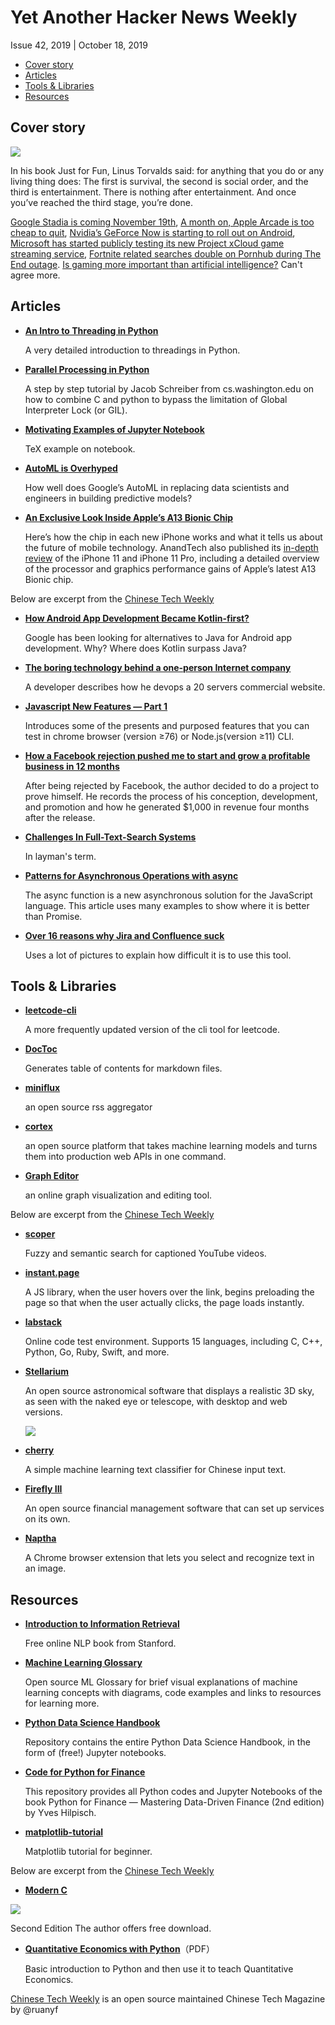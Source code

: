 # Yet Another Hacker News Weekly

Issue 42, 2019 | October 18, 2019

<!-- START doctoc generated TOC please keep comment here to allow auto update -->
<!-- DON'T EDIT THIS SECTION, INSTEAD RE-RUN doctoc TO UPDATE -->


- [Cover story](#cover-story)
- [Articles](#articles)
- [Tools & Libraries](#tools--libraries)
- [Resources](#resources)

<!-- END doctoc generated TOC please keep comment here to allow auto update -->

## Cover story

![](https://miro.medium.com/max/5760/1*YeWGn8TH7PSD04SYC8_dqQ.jpeg)

In his book Just for Fun, Linus Torvalds said: for anything that you do or any living thing does: The first is survival, the second is social order, and the third is entertainment. There is nothing after entertainment. And once you’ve reached the third stage, you’re done.
 
[Google Stadia is coming November 19th](https://www.theverge.com/2019/6/6/18654632/google-stadia-price-release-date-games-bethesda-ea-doom-ubisoft-e3-2019), [A month on, Apple Arcade is too cheap to quit](https://www.engadget.com/2019/10/18/apple-arcade-review/?guccounter=1), [Nvidia’s GeForce Now is starting to roll out on Android](https://www.theverge.com/2019/10/14/20913690/nvidia-geforce-now-gaming-android-south-korea-google-stadia-microsoft-xcloud), [Microsoft has started publicly testing its new Project xCloud game streaming service](https://www.theverge.com/2019/10/15/20915220/microsoft-xcloud-game-streaming-preview-hands-on), [Fortnite related searches double on Pornhub during The End outage](https://www.pornhub.com/insights/fortnite-black-hole). [Is gaming more important than artificial intelligence?](https://www.fastcompany.com/90414307/is-gaming-more-important-than-artificial-intelligence) Can't agree more.

## Articles

- [**An Intro to Threading in Python**](https://realpython.com/intro-to-python-threading/)

	A very detailed introduction to threadings in Python.

- [**Parallel Processing in Python**](https://homes.cs.washington.edu/~jmschr/lectures/Parallel_Processing_in_Python.html)
	
	A step by step tutorial by Jacob Schreiber from cs.washington.edu on how to combine C and python to bypass the limitation of Global Interpreter Lock (or GIL).

- [**Motivating Examples of Jupyter Notebook**](https://jupyter-notebook.readthedocs.io/en/stable/examples/Notebook/Typesetting%20Equations.html)

	TeX example on notebook.
	
- [**AutoML is Overhyped**](https://towardsdatascience.com/automl-is-overhyped-1b5511ded65f)

	How well does Google’s AutoML in replacing data scientists and engineers in building predictive models?

- [**An Exclusive Look Inside Apple’s A13 Bionic Chip**](https://www.wired.com/story/apple-a13-bionic-chip-iphone/)

	Here’s how the chip in each new iPhone works and what it tells us about the future of mobile technology. AnandTech also published its [in-depth review](https://www.anandtech.com/show/14892/the-apple-iphone-11-pro-and-max-review) of the iPhone 11 and iPhone 11 Pro, including a detailed overview of the processor and graphics performance gains of Apple’s latest A13 Bionic chip.

Below are excerpt from the [Chinese Tech Weekly](https://github.com/ruanyf/weekly)

- [**How Android App Development Became Kotlin-first?**](https://hackernoon.com/how-android-app-development-became-kotlin-first-bh28929gu) 

	Google has been looking for alternatives to Java for Android app development. Why? Where does Kotlin surpass Java?


- [**The boring technology behind a one-person Internet company**](https://broadcast.listennotes.com/the-boring-technology-behind-listen-notes-56697c2e347b) 
	
	A developer describes how he devops a 20 servers commercial website.

- [**Javascript New Features — Part 1**](https://medium.com/@ideepak.jsd/javascript-new-features-part-1-f1a4360466) 

	Introduces some of the presents and purposed features that you can test in chrome browser (version ≥76) or Node.js(version ≥11) CLI.

- [**How a Facebook rejection pushed me to start and grow a profitable business in 12 months**](https://blog.pixelixe.com/2019/09/19/how-a-facebook-rejection-pushed-me-to-start-and-grow-a-profitable-business-in-12-months/) 

	After being rejected by Facebook, the author decided to do a project to prove himself. He records the process of his conception, development, and promotion and how he generated $1,000 in revenue four months after the release.

- [**Challenges In Full-Text-Search Systems**](https://bhavaniravi.com/blog/challenges-in-full-text-search) 

	In layman's term.

- [**Patterns for Asynchronous Operations with async**](https://careersjs.com/magazine/async-patterns/)

	The async function is a new asynchronous solution for the JavaScript language. This article uses many examples to show where it is better than Promise.

- [**Over 16 reasons why Jira and Confluence suck**](https://medium.com/@jtomaszewski/15-reasons-why-jira-and-confluence-suck-37507361cbdf) 

	Uses a lot of pictures to explain how difficult it is to use this tool.

## Tools & Libraries

- [**leetcode-cli**](https://github.com/leetcode-tools/leetcode-cli)
	
	A more frequently updated version of the cli tool for leetcode.

- [**DocToc**](https://github.com/thlorenz/doctoc)

	Generates table of contents for markdown files.

- [**miniflux**](https://github.com/miniflux/miniflux)

	an open source rss aggregator

- [**cortex**](https://github.com/cortexlabs/cortex)

	an open source platform that takes machine learning models and turns them into production web APIs in one command.

- [**Graph Editor**](https://csacademy.com/app/graph_editor/)

	an online graph visualization and editing tool.

Below are excerpt from the [Chinese Tech Weekly](https://github.com/ruanyf/weekly)

- [**scoper**](https://github.com/RameshAditya/scoper)

	Fuzzy and semantic search for captioned YouTube videos.

- [**instant.page**](https://instant.page/)

	A JS library, when the user hovers over the link, begins preloading the page so that when the user actually clicks, the page loads instantly.

- [**labstack**](https://code.labstack.com/program)

	Online code test environment. Supports 15 languages, including C, C++, Python, Go, Ruby, Swift, and more.

- [**Stellarium**](https://stellarium.org/)

	An open source astronomical software that displays a realistic 3D sky, as seen with the naked eye or telescope, with desktop and web versions.
	
	![](https://www.wangbase.com/blogimg/asset/201909/bg2019090801.jpg)

- [**cherry**](https://github.com/Windsooon/cherry/)

	A simple machine learning text classifier for Chinese input text.

- [**Firefly III**](https://firefly-iii.org/)

	An open source financial management software that can set up services on its own.

- [**Naptha**](https://projectnaptha.com/)

	A Chrome browser extension that lets you select and recognize text in an image.

## Resources

- [**Introduction to Information Retrieval**](https://nlp.stanford.edu/IR-book/)
	
	Free online NLP book from Stanford.

- [**Machine Learning Glossary**](https://ml-cheatsheet.readthedocs.io/en/latest/)

	Open source ML Glossary for brief visual explanations of machine learning concepts with diagrams, code examples and links to resources for learning more.
	
- [**Python Data Science Handbook**](https://github.com/jakevdp/PythonDataScienceHandbook)

	Repository contains the entire Python Data Science Handbook, in the form of (free!) Jupyter notebooks. 
	
- [**Code for Python for Finance**](https://github.com/yhilpisch/py4fi2nd)

	This repository provides all Python codes and Jupyter Notebooks of the book Python for Finance — Mastering Data-Driven Finance (2nd edition) by Yves Hilpisch.

- [**matplotlib-tutorial**](https://github.com/rougier/matplotlib-tutorial)
	
	Matplotlib tutorial for beginner.

Below are excerpt from the [Chinese Tech Weekly](https://github.com/ruanyf/weekly)

- [**Modern C**](http://modernc.gforge.inria.fr/)

![](https://www.wangbase.com/blogimg/asset/201909/bg2019091902.jpg)

Second Edition The author offers free download.

- [**Quantitative Economics with Python**](https://python.quantecon.org/_downloads/pdf/quantitative_economics_with_python.pdf)（PDF）

	Basic introduction to Python and then use it to teach Quantitative Economics.

[Chinese Tech Weekly](https://github.com/ruanyf/weekly) is an open source maintained Chinese Tech Magazine by @ruanyf